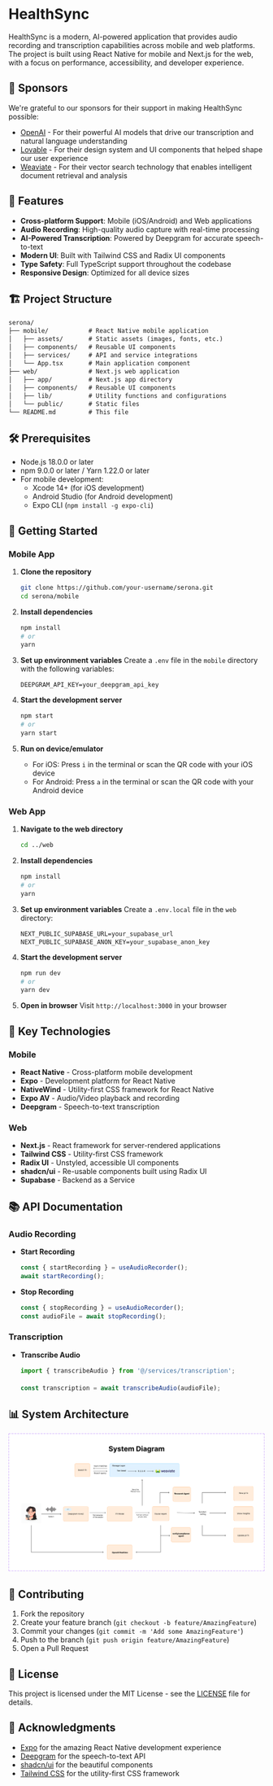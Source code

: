 # HealthSync

HealthSync is a modern, AI-powered application that provides audio recording and transcription capabilities across mobile and web platforms. The project is built using React Native for mobile and Next.js for the web, with a focus on performance, accessibility, and developer experience.

## 🤝 Sponsors

We're grateful to our sponsors for their support in making HealthSync possible:

- [OpenAI](https://openai.com) - For their powerful AI models that drive our transcription and natural language understanding
- [Lovable](https://lovable.dev) - For their design system and UI components that helped shape our user experience
- [Weaviate](https://weaviate.io) - For their vector search technology that enables intelligent document retrieval and analysis



## 🚀 Features

- **Cross-platform Support**: Mobile (iOS/Android) and Web applications
- **Audio Recording**: High-quality audio capture with real-time processing
- **AI-Powered Transcription**: Powered by Deepgram for accurate speech-to-text
- **Modern UI**: Built with Tailwind CSS and Radix UI components
- **Type Safety**: Full TypeScript support throughout the codebase
- **Responsive Design**: Optimized for all device sizes

## 🏗️ Project Structure

```
serona/
├── mobile/           # React Native mobile application
│   ├── assets/       # Static assets (images, fonts, etc.)
│   ├── components/   # Reusable UI components
│   ├── services/     # API and service integrations
│   └── App.tsx       # Main application component
├── web/              # Next.js web application
│   ├── app/          # Next.js app directory
│   ├── components/   # Reusable UI components
│   ├── lib/          # Utility functions and configurations
│   └── public/       # Static files
└── README.md         # This file
```

## 🛠️ Prerequisites

- Node.js 18.0.0 or later
- npm 9.0.0 or later / Yarn 1.22.0 or later
- For mobile development:
  - Xcode 14+ (for iOS development)
  - Android Studio (for Android development)
  - Expo CLI (`npm install -g expo-cli`)

## 🚀 Getting Started

### Mobile App

1. **Clone the repository**
   ```bash
   git clone https://github.com/your-username/serona.git
   cd serona/mobile
   ```

2. **Install dependencies**
   ```bash
   npm install
   # or
   yarn
   ```

3. **Set up environment variables**
   Create a `.env` file in the `mobile` directory with the following variables:
   ```env
   DEEPGRAM_API_KEY=your_deepgram_api_key
   ```

4. **Start the development server**
   ```bash
   npm start
   # or
   yarn start
   ```

5. **Run on device/emulator**
   - For iOS: Press `i` in the terminal or scan the QR code with your iOS device
   - For Android: Press `a` in the terminal or scan the QR code with your Android device

### Web App

1. **Navigate to the web directory**
   ```bash
   cd ../web
   ```

2. **Install dependencies**
   ```bash
   npm install
   # or
   yarn
   ```

3. **Set up environment variables**
   Create a `.env.local` file in the `web` directory:
   ```env
   NEXT_PUBLIC_SUPABASE_URL=your_supabase_url
   NEXT_PUBLIC_SUPABASE_ANON_KEY=your_supabase_anon_key
   ```

4. **Start the development server**
   ```bash
   npm run dev
   # or
   yarn dev
   ```

5. **Open in browser**
   Visit `http://localhost:3000` in your browser

## 🧩 Key Technologies

### Mobile
- **React Native** - Cross-platform mobile development
- **Expo** - Development platform for React Native
- **NativeWind** - Utility-first CSS framework for React Native
- **Expo AV** - Audio/Video playback and recording
- **Deepgram** - Speech-to-text transcription

### Web
- **Next.js** - React framework for server-rendered applications
- **Tailwind CSS** - Utility-first CSS framework
- **Radix UI** - Unstyled, accessible UI components
- **shadcn/ui** - Re-usable components built using Radix UI
- **Supabase** - Backend as a Service

## 📚 API Documentation

### Audio Recording
- **Start Recording**
  ```javascript
  const { startRecording } = useAudioRecorder();
  await startRecording();
  ```

- **Stop Recording**
  ```javascript
  const { stopRecording } = useAudioRecorder();
  const audioFile = await stopRecording();
  ```

### Transcription
- **Transcribe Audio**
  ```javascript
  import { transcribeAudio } from '@/services/transcription';
  
  const transcription = await transcribeAudio(audioFile);
  ```

## 📊 System Architecture

![System Diagram](system_diagram.png)

## 🤝 Contributing

1. Fork the repository
2. Create your feature branch (`git checkout -b feature/AmazingFeature`)
3. Commit your changes (`git commit -m 'Add some AmazingFeature'`)
4. Push to the branch (`git push origin feature/AmazingFeature`)
5. Open a Pull Request




## 📄 License

This project is licensed under the MIT License - see the [LICENSE](LICENSE) file for details.

## 🙏 Acknowledgments

- [Expo](https://expo.dev/) for the amazing React Native development experience
- [Deepgram](https://deepgram.com/) for the speech-to-text API
- [shadcn/ui](https://ui.shadcn.com/) for the beautiful components
- [Tailwind CSS](https://tailwindcss.com/) for the utility-first CSS framework
